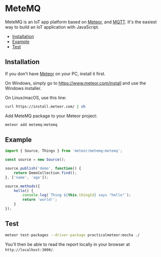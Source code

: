 # MeteMQ
MeteMQ is an IoT app platform based on [Meteor](https://www.meteor.com/), and [MQTT](http://mqtt.org/). It's the easiest way to build an IoT application with JavaScript.

* [Installation](#install)
* [Example](#example)
* [Test](#test)

<a name="install"></a>
## Installation
If you don't have [Meteor](https://www.meteor.com/) on your PC, install it first.

On Windows, simply go to https://www.meteor.com/install and use the Windows installer.

On Linux/macOS, use this line:

```bash
curl https://install.meteor.com/ | sh
```
Add MeteMQ package to your Meteor project:

```bash
meteor add metemq:metemq
```

<a name="example"></a>
## Example

```javascript
import { Source, Things } from 'meteor/metemq:metemq';

const source = new Source();

source.publish('demo', function() {
	return DemoCollection.find();
}, ['name', 'age']);

source.methods({
	hello() {
		console.log(`Thing ${this.thingId} says "hello"`);
		return 'world!';
	}
});
```

<a name="test"></a>
## Test

```bash
meteor test-packages --driver-package practicalmeteor:mocha ./
```

You'll then be able to read the report locally in your browser at
`http://localhost:3000/`.
